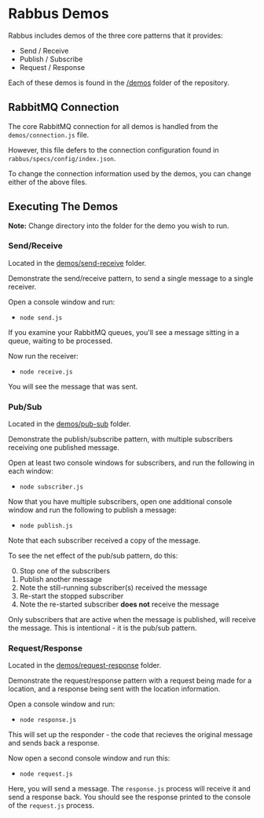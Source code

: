 # Rabbus Demos

Rabbus includes demos of the three core patterns that it
provides:

* Send / Receive
* Publish / Subscribe
* Request / Response

Each of these demos is found in the [/demos](/demos) folder
of the repository.

## RabbitMQ Connection

The core RabbitMQ connection for all demos is handled from
the `demos/connection.js` file.

However, this file defers to the connection configuration
found in `rabbus/specs/config/index.json`. 

To change the
connection information used by the demos, you can change either
of the above files.

## Executing The Demos

**Note:** Change directory into the folder for the demo you wish to run.

### Send/Receive

Located in the [demos/send-receive](demos/send-receive) folder.

Demonstrate the send/receive pattern, to send a single message
to a single receiver.

Open a console window and run:

* `node send.js`

If you examine your RabbitMQ queues, you'll see a message
sitting in a queue, waiting to be processed.

Now run the receiver:

* `node receive.js`

You will see the message that was sent.

### Pub/Sub

Located in the [demos/pub-sub](demos/pub-sub) folder.

Demonstrate the publish/subscribe pattern, with multiple
subscribers receiving one published message.

Open at least two console windows for subscribers, and run
the following in each window:

* `node subscriber.js`

Now that you have multiple subscribers, open one additional
console window and run the following to publish a message:

* `node publish.js`

Note that each subscriber received a copy of the message.

To see the net effect of the pub/sub pattern, do this:

0. Stop one of the subscribers
0. Publish another message
0. Note the still-running subscriber(s) received the message
0. Re-start the stopped subscriber
0. Note the re-started subscriber **does not** receive the message

Only subscribers that are active when the message is published,
will receive the message. This is intentional - it is the pub/sub
pattern.

### Request/Response

Located in the [demos/request-response](demos/request-response) folder.

Demonstrate the request/response pattern with a request being
made for a location, and a response being sent with the
location information.

Open a console window and run:

* `node response.js`

This will set up the responder - the code that recieves the
original message and sends back a response.

Now open a second console window and run this:

* `node request.js`

Here, you will send a message. The `response.js` process will
receive it and send a response back. You should see the
response printed to the console of the `request.js` process.
